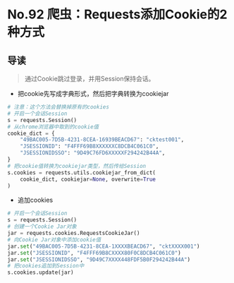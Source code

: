 # No.92 爬虫：Requests添加Cookie的2种方式

## 导读

> 通过Cookie跳过登录，并用Session保持会话。

- 把cookie先写成字典形式，然后把字典转换为cookiejar

```python
# 注意：这个方法会替换掉原有的cookies
# 开启一个会话Session
s = requests.Session()
# 从chrome浏览器中取到的cookie值
cookie_dict = {
    "49BAC005-7D5B-4231-8CEA-16939BEACD67": "cktest001",
    "JSESSIONID": "F4FFF69B8XXXXXXC8DCB4C061C0",
    "JSESSIONIDSSO": "9D49C76FD6XXXXXF294242B44A",
}
# 把cookie值转换为cookiejar类型，然后传给Session
s.cookies = requests.utils.cookiejar_from_dict(
    cookie_dict, cookiejar=None, overwrite=True
)

```

- 追加cookies

```python
# 开启一个会话Session
s = requests.Session()
# 创建一个Cookie Jar对象
jar = requests.cookies.RequestsCookieJar()
# 向Cookie Jar对象中添加cookie值
jar.set("49BAC005-7D5B-4231-8CEA-1XXXXBEACD67", "cktXXXX001")
jar.set("JSESSIONID", "F4FFF69B8CXXXX80F0C8DCB4C061C0")
jar.set("JSESSIONIDSSO", "9D49C7XXXX448FDF5B0F294242B44A")
# 把cookies追加到Session中
s.cookies.update(jar)

```

